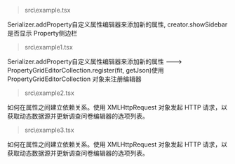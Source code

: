 > src\example.tsx

Serializer.addProperty自定义属性编辑器来添加新的属性, creator.showSidebar 是否显示 Property侧边栏

> src\example1.tsx

Serializer.addProperty自定义属性编辑器来添加新的属性 ---> PropertyGridEditorCollection.register(fit, getJson)使用 PropertyGridEditorCollection 对象来注册编辑器


> src\example2.tsx

如何在属性之间建立依赖关系。使用 XMLHttpRequest 对象发起 HTTP 请求，以获取动态数据源并更新调查问卷编辑器的选项列表。

> src\example3.tsx

如何在属性之间建立依赖关系。使用 XMLHttpRequest 对象发起 HTTP 请求，以获取动态数据源并更新调查问卷编辑器的选项列表。

